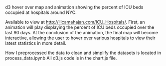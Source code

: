 d3 hover over map and animation showing the percent of ICU beds occupied at hospitals around NYC.

Available to view at http://ilicamahajan.com/ICU_Hospitals/.
First, an animation will play displaying the percent of ICU beds occupied over the last 90 days. At the conclusion of the animation, the final map will become interactive, allowing the user to hover over various hospitals to view their latest statistics in more detail.

How I preprocessed the data to clean and simplify the datasets is located in process_data.ipynb
All d3.js code is in the chart.js file.


